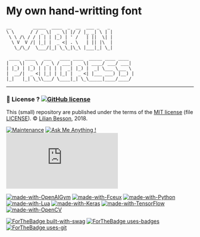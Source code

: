 # My own hand-writting font

    __        _____  ____  _  __  ___ _   _
    \ \      / / _ \|  _ \| |/ / |_ _| \ | |
     \ \ /\ / / | | | |_) | ' /   | ||  \| |
      \ V  V /| |_| |  _ <| . \   | || |\  |
       \_/\_/  \___/|_| \_\_|\_\ |___|_| \_|

     ____  ____   ___   ____ ____  _____ ____ ____
    |  _ \|  _ \ / _ \ / ___|  _ \| ____/ ___/ ___|
    | |_) | |_) | | | | |  _| |_) |  _| \___ \___ \
    |  __/|  _ <| |_| | |_| |  _ <| |___ ___) |__) |
    |_|   |_| \_\\___/ \____|_| \_\_____|____/____/

---

### :scroll: License ? [![GitHub license](https://img.shields.io/github/license/Naereen/my-own-handwritting-font.svg)](https://github.com/Naereen/my-own-handwritting-font/blob/master/LICENSE)
This (small) repository are published under the terms of the [MIT license](http://lbesson.mit-license.org/) (file [LICENSE](LICENSE)).
© [Lilian Besson](https://GitHub.com/Naereen), 2018.

[![Maintenance](https://img.shields.io/badge/Maintenu%3F-oui-green.svg)](https://GitHub.com/Naereen/my-own-handwritting-font/graphs/commit-activity)
[![Ask Me Anything !](https://img.shields.io/badge/Ask%20me-anything-1abc9c.svg)](https://GitHub.com/Naereen/my-own-handwritting-font)
[![Analytics](https://ga-beacon.appspot.com/UA-38514290-17/github.com/Naereen/my-own-handwritting-font/README.md?pixel)](https://GitHub.com/Naereen/my-own-handwritting-font/)

[![made-with-OpenAIGym](https://img.shields.io/badge/Made%20with-OpenAI%20Gym-1f425f.svg)](https://gym.openai.com/)
[![made-with-Fceux](https://img.shields.io/badge/Made%20with-Fceux-1f425f.svg)](http://www.fceux.com/web/home.html)
[![made-with-Python](https://img.shields.io/badge/Made%20with-Python-1f425f.svg)](https://www.python.org/)
[![made-with-Lua](https://img.shields.io/badge/Made%20with-Lua-1f425f.svg)](https://www.Lua.org/)
[![made-with-Keras](https://img.shields.io/badge/Made%20with-Keras-1f425f.svg)](https://Keras.io/)
[![made-with-TensorFlow](https://img.shields.io/badge/Made%20with-TensorFlow-1f425f.svg)](https://www.tensorflow.org/)
[![made-with-OpenCV](https://img.shields.io/badge/Made%20with-OpenCV-1f425f.svg)](https://opencv.org/)

[![ForTheBadge built-with-swag](http://ForTheBadge.com/images/badges/built-with-swag.svg)](https://GitHub.com/Naereen/)
[![ForTheBadge uses-badges](http://ForTheBadge.com/images/badges/uses-badges.svg)](http://ForTheBadge.com)
[![ForTheBadge uses-git](http://ForTheBadge.com/images/badges/uses-git.svg)](https://GitHub.com/)
